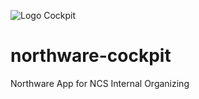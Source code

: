 ![Logo Cockpit](https://github.com/ncs-northware/northware-cockpit/assets/56229919/2c0eb6ed-3bda-4674-ba11-b8a22c3830c2)

# northware-cockpit
Northware App for NCS Internal Organizing
